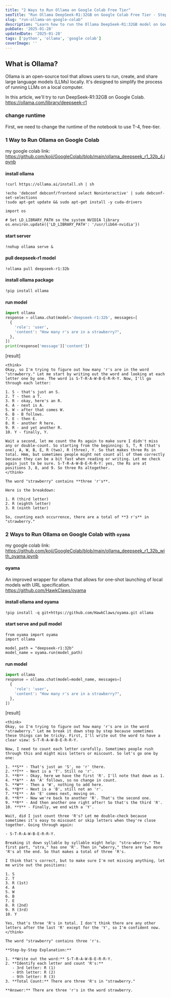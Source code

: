 ```yaml
---
title: "2 Ways to Run Ollama on Google Colab Free Tier"
seoTitle: "Run Ollama DeepSeek-R1:32GB on Google Colab Free Tier - Step-by-Step Guide"
slug: "run-ollama-on-google-colab"
description: "Learn how to run the Ollama DeepSeek-R1:32GB model on Google Colab's free tier. Explore two methods: direct installation and using the Oyama wrapper for an improved workflow. Includes step-by-step instructions and code snippets."
pubDate: '2025-01-28'
updatedDate: '2025-01-28'
tags: ['python', 'ollama', 'google colab']
coverImage: ''
---
```


## What is Ollama?
Ollama is an open-source tool that allows users to run, create, and share large language models (LLMs) locally. It's designed to simplify the process of running LLMs on a local computer. 

In this article, we'll try to run DeepSeek-R1:32GB on Google Colab.  
https://ollama.com/library/deepseek-r1  

### change runtime
First, we need to change the runtime of the notebook to use T-4, free-tier.  

### 1 Way to Run Ollama on Google Colab
my google colab link: https://github.com/koji/GoogleColab/blob/main/ollama_deepseek_r1_32b_4.ipynb
#### install ollama
```shell
!curl https://ollama.ai/install.sh | sh

!echo 'debconf debconf/frontend select Noninteractive' | sudo debconf-set-selections
!sudo apt-get update && sudo apt-get install -y cuda-drivers

import os

# Set LD_LIBRARY_PATH so the system NVIDIA library
os.environ.update({'LD_LIBRARY_PATH': '/usr/lib64-nvidia'})
```

#### start server
```shell
!nohup ollama serve &
```

#### pull deepseek-r1 model
```shell
!ollama pull deepseek-r1:32b
```

#### install ollama package
```shell
!pip install ollama
```

#### run model
```python
import ollama
response = ollama.chat(model='deepseek-r1:32b', messages=[
  {
    'role': 'user',
    'content': "How many r's are in a strawberry?",
  },
])
print(response['message']['content'])
```

[result]
```shell
<think>
Okay, so I'm trying to figure out how many 'r's are in the word "strawberry." Let me start by writing out the word and looking at each letter one by one. The word is S-T-R-A-W-B-E-R-R-Y. Now, I'll go through each letter:

1. S - that's just an S.
2. T - then a T.
3. R - okay, here's an R.
4. A - next is A.
5. W - after that comes W.
6. B - B follows.
7. E - then E.
8. R - another R here.
9. R - and yet another R.
10. Y - finally, Y.

Wait a second, let me count the Rs again to make sure I didn't miss any or double-count. So starting from the beginning: S, T, R (that's one), A, W, B, E, R (two), R (three), Y. So that makes three Rs in total. Hmm, but sometimes people might not count all of them correctly because they can be a bit fast when reading or writing. Let me check again just to be sure. S-T-R-A-W-B-E-R-R-Y: yes, the Rs are at positions 3, 8, and 9. So three Rs altogether.
</think>

The word "strawberry" contains **three 'r's**. 

Here is the breakdown:

1. R (third letter)
2. R (eighth letter)
3. R (ninth letter)

So, counting each occurrence, there are a total of **3 r's** in "strawberry."
```


### 2 Ways to Run Ollama on Google Colab with `oyama`
my google colab link: https://github.com/koji/GoogleColab/blob/main/ollama_deepseek_r1_32b_with_oyama.ipynb
#### oyama 
An improved wrapper for ollama that allows for one-shot launching of local models with URL specification.  
https://github.com/HawkClaws/oyama  

#### install ollama and oyama
```shell
!pip install -q git+https://github.com/HawkClaws/oyama.git ollama
```

#### start serve and pull model
```shell
from oyama import oyama
import ollama

model_path = "deepseek-r1:32b"
model_name = oyama.run(model_path)
```

#### run model
```python
import ollama
response = ollama.chat(model=model_name, messages=[
  {
    'role': 'user',
    'content': "How many r's are in a strawberry?",
  },
])
```

[result]

```shell
<think>
Okay, so I'm trying to figure out how many 'r's are in the word "strawberry." Let me break it down step by step because sometimes these things can be tricky. First, I'll write out the word to have a clear view: S-T-R-A-W-B-E-R-R-Y.

Now, I need to count each letter carefully. Sometimes people rush through this and might miss letters or miscount. So let's go one by one:

1. **S** - That's just an 'S', no 'r' there.
2. **T** - Next is a 'T'. Still no 'r'.
3. **R** - Okay, here we have the first 'R'. I'll note that down as 1.
4. **A** - An 'A' follows, so no change in count.
5. **W** - Then a 'W', nothing to add here.
6. **B** - Next is a 'B', still not an 'r'.
7. **E** - An 'E' comes next, moving on.
8. **R** - Now we're back to another 'R'. That's the second one.
9. **R** - And then another one right after! So that's the third 'R'.
10. **Y** - Finally, we end with a 'Y'.

Wait, did I just count three 'R's? Let me double-check because sometimes it's easy to miscount or skip letters when they're close together. Going through again:

- S-T-R-A-W-B-E-R-R-Y.

Breaking it down syllable by syllable might help: "stra-wberry." The first part, "stra," has one 'R'. Then in "wberry," there are two more 'R's at the end. So that makes a total of three 'R's.

I think that's correct, but to make sure I'm not missing anything, let me write out the positions:

1. S
2. T
3. R (1st)
4. A
5. W
6. B
7. E
8. R (2nd)
9. R (3rd)
10. Y

Yes, that's three 'R's in total. I don't think there are any other letters after the last 'R' except for the 'Y', so I'm confident now.
</think>

The word "strawberry" contains three 'r's.

**Step-by-Step Explanation:**

1. **Write out the word:** S-T-R-A-W-B-E-R-R-Y.
2. **Identify each letter and count 'R's:**
   - 3rd letter: R (1)
   - 8th letter: R (2)
   - 9th letter: R (3)
3. **Total Count:** There are three 'R's in "strawberry."

**Answer:** There are three 'r's in the word strawberry.
```
